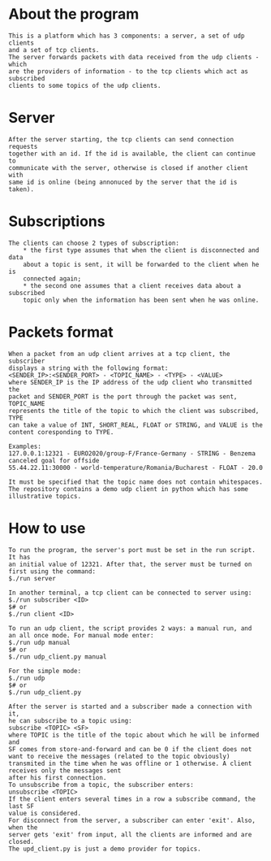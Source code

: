 # About the program
    This is a platform which has 3 components: a server, a set of udp clients
    and a set of tcp clients.
    The server forwards packets with data received from the udp clients - which
    are the providers of information - to the tcp clients which act as subscribed
    clients to some topics of the udp clients.

# Server
    After the server starting, the tcp clients can send connection requests
    together with an id. If the id is available, the client can continue to
    communicate with the server, otherwise is closed if another client with
    same id is online (being annonuced by the server that the id is taken).

# Subscriptions
    The clients can choose 2 types of subscription:
        * the first type assumes that when the client is disconnected and data
        about a topic is sent, it will be forwarded to the client when he is
        connected again;
        * the second one assumes that a client receives data about a subscribed
        topic only when the information has been sent when he was online.

# Packets format
    When a packet from an udp client arrives at a tcp client, the subscriber
    displays a string with the following format:
    <SENDER_IP>:<SENDER_PORT> - <TOPIC_NAME> - <TYPE> - <VALUE>
    where SENDER_IP is the IP address of the udp client who transmitted the
    packet and SENDER_PORT is the port through the packet was sent, TOPIC_NAME
    represents the title of the topic to which the client was subscribed, TYPE
    can take a value of INT, SHORT_REAL, FLOAT or STRING, and VALUE is the content coresponding to TYPE.

    Examples:
    127.0.0.1:12321 - EURO2020/group-F/France-Germany - STRING - Benzema canceled goal for offside
    55.44.22.11:30000 - world-temperature/Romania/Bucharest - FLOAT - 20.0

    It must be specified that the topic name does not contain whitespaces.
    The repository contains a demo udp client in python which has some illustrative topics.

# How to use
    To run the program, the server's port must be set in the run script. It has
    an initial value of 12321. After that, the server must be turned on first using the command:
    $./run server

    In another terminal, a tcp client can be connected to server using:
    $./run subscriber <ID>
    $# or
    $./run client <ID>

    To run an udp client, the script provides 2 ways: a manual run, and
    an all once mode. For manual mode enter:
    $./run udp manual
    $# or
    $./run udp_client.py manual

    For the simple mode:
    $./run udp
    $# or
    $./run udp_client.py

    After the server is started and a subscriber made a connection with it,
    he can subscribe to a topic using:
    subscribe <TOPIC> <SF>
    where TOPIC is the title of the topic about which he will be informed and
    SF comes from store-and-forward and can be 0 if the client does not want to receive the messages (related to the topic obviously) transmited in the time when he was offline or 1 otherwise. A client receives only the messages sent
    after his first connection.
    To unsubscribe from a topic, the subscriber enters:
    unsubscribe <TOPIC>
    If the client enters several times in a row a subscribe command, the last SF
    value is considered.
    For disconnect from the server, a subscriber can enter 'exit'. Also, when the
    server gets 'exit' from input, all the clients are informed and are closed.
    The upd_client.py is just a demo provider for topics.

